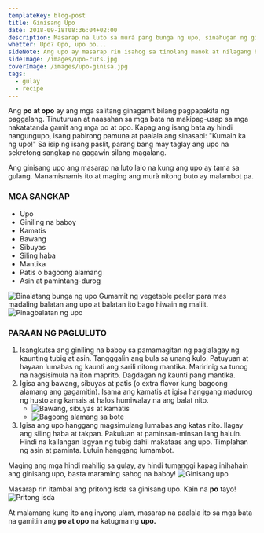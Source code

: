 ```yaml
---
templateKey: blog-post
title: Ginisang Upo
date: 2018-09-18T08:36:04+02:00
description: Masarap na luto sa murà pang bunga ng upo, sinahugan ng giniling na baboy.
whetter: Upo? Opo, upo po...
sideNote: Ang upo ay masarap rin isahog sa tinolang manok at nilagang baboy. Nagbibigay ito ng manamis-namis na lasa at maputing sabaw.
sideImage: /images/upo-cuts.jpg
coverImage: /images/upo-ginisa.jpg
tags:
  - gulay
  - recipe
---
```


Ang **po at opo** ay ang mga salitang ginagamit bilang pagpapakita ng paggalang. Tinuturuan at naasahan sa mga bata na makipag-usap sa mga nakatatanda gamit ang mga po at opo. Kapag ang isang bata ay hindi nangungupo, isang pabirong pamuna at paalala ang sinasabi: "Kumain ka ng upo!" Sa isip ng isang paslit, parang bang may taglay ang upo na sekretong sangkap na gagawin silang magalang.

Ang ginisang upo ang masarap na luto lalo na kung ang upo ay tama sa gulang. Manamisnamis ito at maging ang murà nitong buto ay malambot pa.

### MGA SANGKAP
* Upo
* Giniling na baboy
* Kamatis
* Bawang
* Sibuyas
* Siling haba
* Mantika
* Patis o bagoong alamang
* Asin at pamintang-durog

![Binalatang bunga ng upo](/images/upo-peeled.jpg)
Gumamit ng vegetable peeler para mas madaling balatan ang upo at balatan ito bago hiwain ng maliit.
![Pinagbalatan ng upo](/images/upo-peel.jpg)

### PARAAN NG PAGLULUTO
1. Isangkutsa ang giniling na baboy sa pamamagitan ng paglalagay ng kaunting tubig at asin. Tangggalin ang bula sa unang kulo. Patuyuan at hayaan lumabas ng kaunti ang sarili nitong mantika. Maririnig sa tunog na nagsisimula na iton maprito. Dagdagan ng kaunti pang mantika.
2. Igisa ang bawang, sibuyas at patis (o extra flavor kung bagoong alamang ang gagamitin). Isama ang kamatis at igisa hanggang madurog ng husto ang kamais at halos humiwalay na ang balat nito.
   * ![Bawang, sibuyas at kamatis](/images/bawang-sibuyas-kamatis.jpg)
   * ![Bagoong alamang sa bote](/images/alamang-bagoong-bote.jpg)
3. Igisa ang upo hanggang magsimulang lumabas ang katas nito. Ilagay ang siling haba at takpan. Pakuluan at paminsan-minsan lang haluin. Hindi na kailangan lagyan ng tubig dahil makataas ang upo. Timplahan ng asin at paminta. Lutuin hanggang lumambot.

Maging ang mga hindi mahilig sa gulay, ay hindi tumanggi kapag inihahain ang ginisang upo, basta maraming sahog na baboy!
![Ginisang upo](/images/upo-ginisa-closeup.jpg)

Masarap rin itambal ang pritong isda sa ginisang upo. Kain na **po** tayo!
![Pritong isda](/images/isda-prito.jpg)

At malamang kung ito ang inyong ulam, masarap na paalala ito sa mga bata na gamitin ang **po at opo** na katugma ng **upo.**
